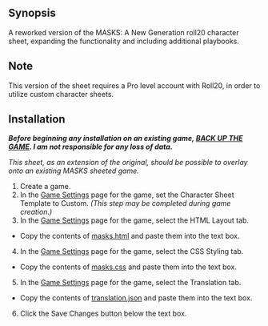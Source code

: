 ## Synopsis

A reworked version of the MASKS: A New Generation roll20 character sheet, expanding the functionality and including additional playbooks.

## Note

This version of the sheet requires a Pro level account with Roll20, in order to utilize custom character sheets.

## Installation

**_Before beginning any installation on an existing game, [BACK UP THE GAME](https://wiki.roll20.net/Game_Management#Copy_Game). I am not responsible for any loss of data._**

*This sheet, as an extension of the original, should be possible to overlay onto an existing MASKS sheeted game.*

1. Create a game.    
2. In the [Game Settings](https://wiki.roll20.net/Game_Management#Game_Settings) page for the game, set the Character Sheet Template to Custom. *(This step may be completed during game creation.)*    
3. In the [Game Settings](https://wiki.roll20.net/Game_Management#Game_Settings) page for the game, select the HTML Layout tab.    
  * Copy the contents of [masks.html](./masks.html) and paste them into the text box.    
4. In the [Game Settings](https://wiki.roll20.net/Game_Management#Game_Settings) page for the game, select the CSS Styling tab.    
  * Copy the contents of [masks.css](./masks.css) and paste them into the text box.    
5. In the [Game Settings](https://wiki.roll20.net/Game_Management#Game_Settings) page for the game, select the Translation tab.    
  * Copy the contents of [translation.json](./translation.json) and paste them into the text box.
6. Click the Save Changes button below the text box.
